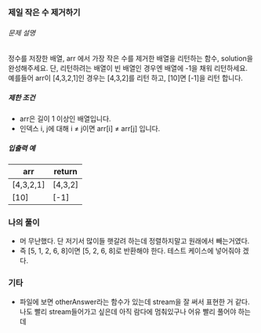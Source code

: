### 제일 작은 수 제거하기

###### 문제 설명

정수를 저장한 배열, arr 에서 가장 작은 수를 제거한 배열을 리턴하는 함수, solution을 완성해주세요. 단, 리턴하려는 배열이 빈 배열인 경우엔 배열에 -1을 채워 리턴하세요. 예를들어 arr이 [4,3,2,1]인 경우는 [4,3,2]를 리턴 하고, [10]면 [-1]을 리턴 합니다.

##### 제한 조건

- arr은 길이 1 이상인 배열입니다.
- 인덱스 i, j에 대해 i ≠ j이면 arr[i] ≠ arr[j] 입니다.

##### 입출력 예

| arr       | return  |
| --------- | ------- |
| [4,3,2,1] | [4,3,2] |
| [10]      | [-1]    |

### 나의 풀이

- 머 무난했다. 단 저기서 많이들 햇갈려 하는데 정렬하지말고 원래에서 빼는거였다.
- 즉 [5, 1, 2, 6, 8]이면 [5, 2, 6, 8]로 반환해야 한다. 테스트 케이스에 넣어줘야 겠다.

### 기타

- 파일에 보면 otherAnswer라는 함수가 있는데 stream을 잘 써서 표현한 거 같다. 나도 빨리 stream들어가고 싶은데 아직 람다에 멈춰있구나 어유 빨리 풀어야 하는데